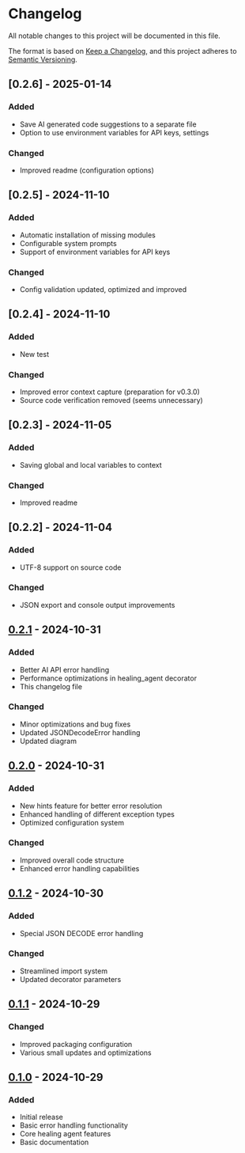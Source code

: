 # Changelog

All notable changes to this project will be documented in this file.

The format is based on [Keep a Changelog](https://keepachangelog.com/en/1.0.0/),
and this project adheres to [Semantic Versioning](https://semver.org/spec/v2.0.0.html).

## [0.2.6] - 2025-01-14
### Added
- Save AI generated code suggestions to a separate file
- Option to use environment variables for API keys, settings

### Changed
- Improved readme (configuration options)

## [0.2.5] - 2024-11-10
### Added
- Automatic installation of missing modules
- Configurable system prompts
- Support of environment variables for API keys

### Changed
- Config validation updated, optimized and improved

## [0.2.4] - 2024-11-10
### Added
- New test

### Changed
- Improved error context capture (preparation for v0.3.0)
- Source code verification removed (seems unnecessary)

## [0.2.3] - 2024-11-05
### Added
- Saving global and local variables to context

### Changed
- Improved readme

## [0.2.2] - 2024-11-04
### Added
- UTF-8 support on source code

### Changed
- JSON export and console output improvements

## [0.2.1] - 2024-10-31
### Added
- Better AI API error handling
- Performance optimizations in healing_agent decorator
- This changelog file

### Changed
- Minor optimizations and bug fixes
- Updated JSONDecodeError handling
- Updated diagram

## [0.2.0] - 2024-10-31
### Added
- New hints feature for better error resolution
- Enhanced handling of different exception types
- Optimized configuration system

### Changed
- Improved overall code structure
- Enhanced error handling capabilities

## [0.1.2] - 2024-10-30
### Added
- Special JSON DECODE error handling

### Changed
- Streamlined import system
- Updated decorator parameters

## [0.1.1] - 2024-10-29
### Changed
- Improved packaging configuration
- Various small updates and optimizations

## [0.1.0] - 2024-10-29
### Added
- Initial release
- Basic error handling functionality
- Core healing agent features
- Basic documentation

[0.2.1]: https://github.com/matebenyovszky/healing-agent/compare/v0.2.0...v0.2.1
[0.2.0]: https://github.com/matebenyovszky/healing-agent/compare/v0.1.2...v0.2.0
[0.1.2]: https://github.com/matebenyovszky/healing-agent/compare/v0.1.1...v0.1.2
[0.1.1]: https://github.com/matebenyovszky/healing-agent/compare/v0.1.0...v0.1.1
[0.1.0]: https://github.com/matebenyovszky/healing-agent/releases/tag/v0.1.0 